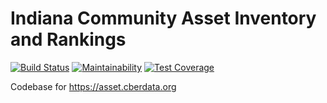 # Indiana Community Asset Inventory and Rankings
[![Build Status](https://travis-ci.com/BallStateCBER/community-asset-inventory-cakephp3.svg?branch=development)](https://travis-ci.com/BallStateCBER/community-asset-inventory-cakephp3)
[![Maintainability](https://api.codeclimate.com/v1/badges/8229d31ae82b419f8002/maintainability)](https://codeclimate.com/github/BallStateCBER/community-asset-inventory-cakephp3/maintainability)
[![Test Coverage](https://api.codeclimate.com/v1/badges/8229d31ae82b419f8002/test_coverage)](https://codeclimate.com/github/BallStateCBER/community-asset-inventory-cakephp3/test_coverage)

Codebase for https://asset.cberdata.org
